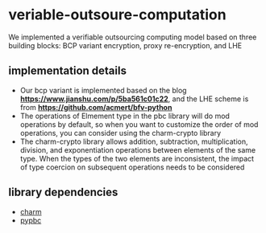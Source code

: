 # veriable-outsoure-computation
We implemented a verifiable outsourcing computing model based on three building blocks: BCP variant encryption, proxy re-encryption, and LHE
## implementation details
* Our bcp variant is implemented based on the blog **https://www.jianshu.com/p/5ba561c01c22**, and the LHE scheme is from **https://github.com/acmert/bfv-python**
* The operations of Elmement type in the pbc library will do mod operations by default, so when you want to customize the order of mod operations, you can consider using the charm-crypto library
* The charm-crypto library allows addition, subtraction, multiplication, division, and exponentiation operations between elements of the same type. When the types of the two elements are inconsistent, the impact of type coercion on subsequent operations needs to be considered
## library dependencies
* [charm](https://github.com/JHUISI/charm)
* [pypbc](https://github.com/debatem1/pypbc)
